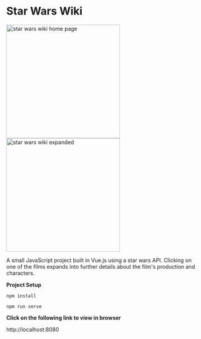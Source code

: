 # Star Wars Wiki

<img style="width: 300px;" src="https://github.com/alexgyllos/files/blob/master/Star%20Wars%20Home%20Screen.png?raw=true" alt="star wars wiki home page"><img style="width: 300px;" src="https://github.com/alexgyllos/files/blob/master/Star%20Wars%20Expanded.png?raw=true" alt="star wars wiki expanded">

A small JavaScript project built in Vue.js using a star wars API. Clicking on one of the films expands into further details about the film's production and characters.

**Project Setup**

```
npm install
```
```
npm run serve
```

**Click on the following link to view in browser**

http://localhost:8080
